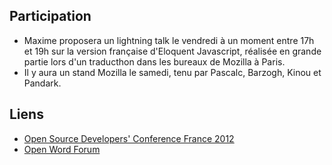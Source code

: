 ## Participation

* Maxime proposera un lightning talk le vendredi à un moment entre 17h et 19h sur la version française d'Eloquent Javascript, réalisée en grande partie lors d'un traducthon dans les bureaux de Mozilla à Paris.
* Il y aura un stand Mozilla le samedi, tenu par Pascalc, Barzogh, Kinou et Pandark.

## Liens
* [Open Source Developers' Conference France 2012](http://act.osdc.fr/osdc2012fr/)
* [Open Word Forum](http://www.openworldforum.org/)
